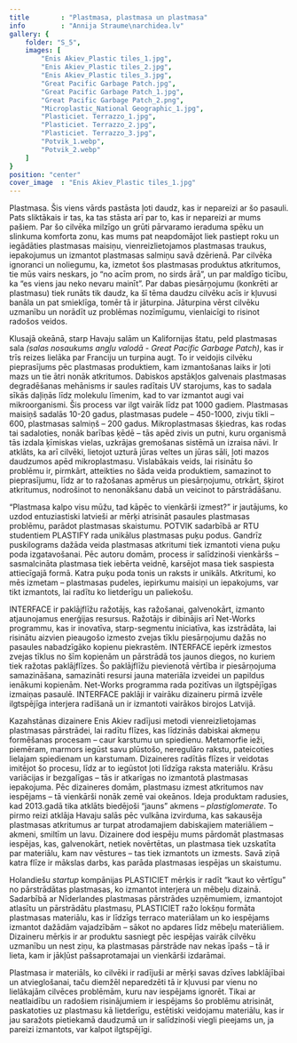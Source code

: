 ```yaml
---
title        : "Plastmasa, plastmasa un plastmasa"
info         : "Annija Straume\narchidea.lv"
gallery: {
    folder: "S_5",
    images: [
        "Enis Akiev_Plastic tiles_1.jpg",
        "Enis Akiev_Plastic tiles_2.jpg",
        "Enis Akiev_Plastic tiles_3.jpg",
        "Great Pacific Garbage Patch.jpg",
        "Great Pacific Garbage Patch_1.jpg",
        "Great Pacific Garbage Patch_2.png",
        "Microplastic_National Geographic_1.jpg",
        "Plasticiet. Terrazzo_1.jpg",
        "Plasticiet. Terrazzo_2.jpg",
        "Plasticiet. Terrazzo_3.jpg",
        "Potvik_1.webp",
        "Potvik_2.webp"
    ]
}
position: "center"
cover_image  : "Enis Akiev_Plastic tiles_1.jpg"
---
```

<p>Plastmasa. Šis viens vārds pastāsta ļoti daudz, kas ir nepareizi ar šo pasauli. Pats sliktākais ir tas, ka tas stāsta arī par to, kas ir nepareizi ar mums pašiem. Par šo cilvēka milzīgo un grūti pārvaramo ieraduma spēku un slinkuma komforta zonu, kas mums pat neapdomājot liek pastiept roku un iegādāties plastmasas maisiņu, vienreizlietojamos plastmasas traukus, iepakojumus un izmantot plastmasas salmiņu savā dzērienā. Par cilvēka ignoranci un noliegumu, ka, izmetot šos plastmasas produktus atkritumos, tie mūs vairs neskars, jo “no acīm prom, no sirds ārā”, un par maldīgo ticību, ka “es viens jau neko nevaru mainīt”. Par dabas piesārņojumu (konkrēti ar plastmasu) tiek runāts tik daudz, ka šī tēma daudzu cilvēku acīs ir kļuvusi banāla un pat smieklīga, tomēr tā ir jāturpina. Jāturpina vērst cilvēku uzmanību un norādīt uz problēmas nozīmīgumu, vienlaicīgi to risinot radošos veidos.

Klusajā okeānā, starp Havaju salām un Kalifornijas štatu, peld plastmasas sala <em>(salas nosaukums angļu valodā - Great Pacific Garbage Patch)</em>, kas ir trīs reizes lielāka par Franciju un turpina augt. To ir veidojis cilvēku pieprasījums pēc plastmasas produktiem, kam izmantošanas laiks ir ļoti mazs un tie ātri nonāk atkritumos. Dabiskos apstākļos galvenais plastmasas degradēšanas mehānisms ir saules radītais UV starojums, kas to sadala sīkās daļiņās līdz molekulu līmenim, kad to var izmantot augi vai mikroorganismi. Šis process var ilgt vairāk līdz pat 1000 gadiem. Plastmasas maisiņš sadalās 10-20 gadus, plastmasas pudele – 450-1000, zivju tīkli – 600, plastmasas salmiņš – 200 gadus. Mikroplastmasas šķiedras, kas rodas tai sadaloties, nonāk barības ķēdē – tās apēd zivis un putni, kuru organismā tās izdala ķīmiskas vielas, uzkrājas gremošanas sistēmā un izraisa nāvi. Ir atklāts, ka arī cilvēki, lietojot uzturā jūras veltes un jūras sāli, ļoti mazos daudzumos apēd mikroplastmasu. Vislabākais veids, lai risinātu šo problēmu ir, pirmkārt, atteikties no šāda veida produktiem, samazinot to pieprasījumu, līdz ar to ražošanas apmērus un piesārņojumu, otrkārt, šķirot atkritumus, nodrošinot to nenonākšanu dabā un veicinot to pārstrādāšanu.

“Plastmasa kalpo visu mūžu, tad kāpēc to vienkārši izmest?” ir jautājums, ko uzdod entuziastiski latvieši ar mērķi atrisināt pasaules plastmasas problēmu, parādot plastmasas skaistumu. POTVIK sadarbībā ar RTU studentiem PLASTIFY rada unikālus plastmasas puķu podus. Gandrīz puskilograms dažāda veida plastmasas atkritumi tiek izmantoti viena puķu poda izgatavošanai. Pēc autoru domām, process ir salīdzinoši vienkāršs – sasmalcināta plastmasa tiek iebērta veidnē, karsējot masa tiek saspiesta attiecīgajā formā. Katra puķu poda tonis un raksts ir unikāls. Atkritumi, ko mēs izmetam – plastmasas pudeles, iepirkumu maisiņi un iepakojums, var tikt izmantots, lai radītu ko lietderīgu un paliekošu.

INTERFACE ir paklājflīžu ražotājs, kas ražošanai, galvenokārt, izmanto atjaunojamus enerģijas resursus. Ražotājs ir dibinājis arī Net-Works programmu, kas ir inovatīva, starp-segmentu iniciatīva, kas izstrādāta, lai risinātu aizvien pieaugošo izmesto zvejas tīklu piesārņojumu dažās no pasaules nabadzīgāko kopienu piekrastēm. INTERFACE iepērk izmestos zvejas tīklus no šīm kopienām un pārstrādā tos jaunos diegos, no kuriem tiek ražotas paklājflīzes. Šo paklājflīžu pievienotā vērtība ir piesārņojuma samazināšana, samazināti resursi jauna materiāla izveidei un papildus ienākumi kopienām. Net-Works programma rada pozitīvas un ilgtspējīgas izmaiņas pasaulē. INTERFACE paklāji ir vairāku dizaineru pirmā izvēle ilgtspējīga interjera radīšanā un ir izmantoti vairākos birojos Latvijā.

Kazahstānas dizainere Enis Akiev radījusi metodi vienreizlietojamas plastmasas pārstrādei, lai radītu flīzes, kas līdzinās dabiskai akmeņu formēšanas procesam – caur karstumu un spiedienu. Metamorfie ieži, piemēram, marmors iegūst savu plūstošo, neregulāro rakstu, pateicoties lielajam spiedienam un karstumam. Dizaineres radītās flīzes ir veidotas imitējot šo procesu, līdz ar to iegūstot ļoti līdzīga raksta materiālu. Krāsu variācijas ir bezgalīgas – tās ir atkarīgas no izmantotā plastmasas iepakojuma. Pēc dizaineres domām, plastmasu izmest atkritumos nav iespējams – tā vienkārši nonāk zemē vai okeānos. Ideja produktam radusies, kad 2013.gadā tika atklāts biedējoši “jauns” akmens – <em>plastiglomerate</em>. To pirmo reizi atklāja Havaju salās pēc vulkāna izvirduma, kas sakausēja plastmasas atkritumus ar turpat atrodamajiem dabiskajiem materiāliem – akmeni, smiltīm un lavu. Dizainere dod iespēju mums pārdomāt plastmasas iespējas, kas, galvenokārt, netiek novērtētas, un plastmasa tiek uzskatīta par materiālu, kam nav vēstures – tas tiek izmantots un izmests. Savā ziņā katra flīze ir mākslas darbs, kas parāda plastmasas iespējas un skaistumu.

Holandiešu <em>startup</em> kompānijas PLASTICIET mērķis ir radīt “kaut ko vērtīgu” no pārstrādātas plastmasas, ko izmantot interjera un mēbeļu dizainā. Sadarbībā ar Nīderlandes plastmasas pārstrādes uzņēmumiem, izmantojot atlasītu un pārstrādātu plastmasu, PLASTICIET ražo lokšņu formāta plastmasas materiālu, kas ir līdzīgs terraco materiālam un ko iespējams izmantot dažādām vajadzībām – sākot no apdares līdz mēbeļu materiāliem. Dizaineru mērķis ir ar produktu sasniegt pēc iespējas vairāk cilvēku uzmanību un nest ziņu, ka plastmasas pārstrāde nav nekas īpašs – tā ir lieta, kam ir jākļūst pašsaprotamajai un vienkārši izdarāmai.

Plastmasa ir materiāls, ko cilvēki ir radījuši ar mērķi savas dzīves labklājībai un atvieglošanai, taču diemžēl neparedzēti tā ir kļuvusi par vienu no lielākajām cilvēces problēmām, kuru nav iespējams ignorēt. Tikai ar neatlaidību un radošiem risinājumiem ir iespējams šo problēmu atrisināt, paskatoties uz plastmasu kā lietderīgu, estētiski veidojamu materiālu, kas ir jau saražots pietiekamā daudzumā un ir salīdzinoši viegli pieejams un, ja pareizi izmantots, var kalpot ilgtspējīgi.</p>
